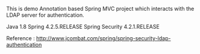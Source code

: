 This is demo Annotation based Spring MVC project which interacts with the LDAP server for authentication.

Java 1.8
Spring 4.2.5.RELEASE
Spring Security 4.2.1.RELEASE

Reference : http://www.jcombat.com/spring/spring-security-ldap-authentication
